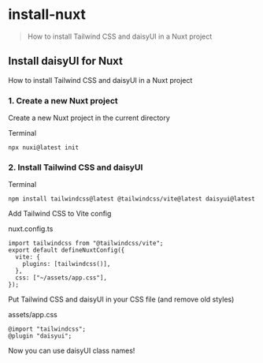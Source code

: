 # install-nuxt

> How to install Tailwind CSS and daisyUI in a Nuxt project

## Install daisyUI for Nuxt

How to install Tailwind CSS and daisyUI in a Nuxt project

### [](#1-create-a-new-nuxt-project)1\. Create a new Nuxt project

Create a new Nuxt project in the current directory

Terminal

    npx nuxi@latest init

### [](#2-install-tailwind-css-and-daisyui)2\. Install Tailwind CSS and daisyUI

Terminal

    npm install tailwindcss@latest @tailwindcss/vite@latest daisyui@latest

Add Tailwind CSS to Vite config

nuxt.config.ts

    import tailwindcss from "@tailwindcss/vite";
    export default defineNuxtConfig({
      vite: {
        plugins: [tailwindcss()],
      },
      css: ["~/assets/app.css"],
    });

Put Tailwind CSS and daisyUI in your CSS file (and remove old styles)

assets/app.css

    @import "tailwindcss";
    @plugin "daisyui";

Now you can use daisyUI class names!
